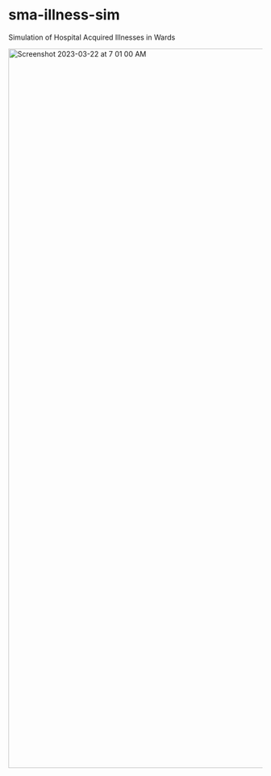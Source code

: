 # sma-illness-sim
Simulation of Hospital Acquired Illnesses in Wards

<img width="1424" alt="Screenshot 2023-03-22 at 7 01 00 AM" src="https://user-images.githubusercontent.com/56643379/226826223-03dbfb53-2ae4-486e-8f32-8888246625cc.png">
